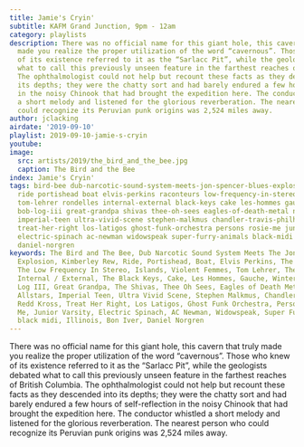 ```yaml
---
title: Jamie's Cryin'
subtitle: KAFM Grand Junction, 9pm - 12am
category: playlists
description: There was no official name for this giant hole, this cavern that truly
  made you realize the proper utilization of the word “cavernous”. Those who knew
  of its existence referred to it as the “Sarlacc Pit”, while the geologists debated
  what to call this previously unseen feature in the farthest reaches of British Columbia.
  The ophthalmologist could not help but recount these facts as they descended into
  its depths; they were the chatty sort and had barely endured a few hours of self-reflection
  in the noisy Chinook that had brought the expedition here. The conductor whistled
  a short melody and listened for the glorious reverberation. The nearest person who
  could recognize its Peruvian punk origins was 2,524 miles away.
author: jclacking
airdate: '2019-09-10'
playlist: 2019-09-10-jamie-s-cryin
youtube: 
image:
  src: artists/2019/the_bird_and_the_bee.jpg
  caption: The Bird and the Bee
index: Jamie's Cryin'
tags: bird-bee dub-narcotic-sound-system-meets-jon-spencer-blues-explosion kimberley-rew
  ride portishead boat elvis-perkins raconteurs low-frequency-in-stereo islands violent-femmes
  tom-lehrer rondelles internal-external black-keys cake les-hommes gauche winterbrief
  bob-log-iii great-grandpa shivas thee-oh-sees eagles-of-death-metal north-mississippi-allstars
  imperial-teen ultra-vivid-scene stephen-malkmus chandler-travis-philharmonic redd-kross
  treat-her-right los-latigos ghost-funk-orchestra persons rosie-me junior-varsity
  electric-spinach ac-newman widowspeak super-furry-animals black-midi illinois bon-iver
  daniel-norgren
keywords: The Bird and The Bee, Dub Narcotic Sound System Meets The Jon Spencer Blues
  Explosion, Kimberley Rew, Ride, Portishead, Boat, Elvis Perkins, The Raconteurs,
  The Low Frequency In Stereo, Islands, Violent Femmes, Tom Lehrer, The Rondelles,
  Internal / External, The Black Keys, Cake, Les Hommes, Gauche, Winterbrief, Bob
  Log III, Great Grandpa, The Shivas, Thee Oh Sees, Eagles of Death Metal, North Mississippi
  Allstars, Imperial Teen, Ultra Vivid Scene, Stephen Malkmus, Chandler Travis Philharmonic,
  Redd Kross, Treat Her Right, Los Latigos, Ghost Funk Orchestra, Persons, Rosie and
  Me, Junior Varsity, Electric Spinach, AC Newman, Widowspeak, Super Furry Animals,
  black midi, Illinois, Bon Iver, Daniel Norgren
---
```

There was no official name for this giant hole, this cavern that truly made you realize the proper utilization of the word “cavernous”. Those who knew of its existence referred to it as the “Sarlacc Pit”, while the geologists debated what to call this previously unseen feature in the farthest reaches of British Columbia. The ophthalmologist could not help but recount these facts as they descended into its depths; they were the chatty sort and had barely endured a few hours of self-reflection in the noisy Chinook that had brought the expedition here. The conductor whistled a short melody and listened for the glorious reverberation. The nearest person who could recognize its Peruvian punk origins was 2,524 miles away.
